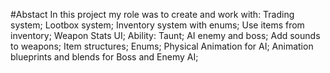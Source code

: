 #Abstact 
In this project my role was to create and work with:
Trading system;
Lootbox system;
Inventory system with enums;
Use items from inventory;
Weapon Stats UI;
Ability: Taunt;
AI enemy and boss;
Add sounds to weapons;
Item structures;
Enums;
Physical Animation for AI;
Animation blueprints and blends for Boss and Enemy AI;
